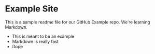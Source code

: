 # Example Site

This is a sample readme file for our GitHub Example repo. We're learning Markdown.

* This is meant to be an example
* Markdown is really fast
* Dope